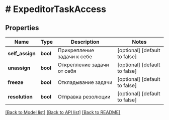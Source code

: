 # # ExpeditorTaskAccess

## Properties

Name | Type | Description | Notes
------------ | ------------- | ------------- | -------------
**self_assign** | **bool** | Прикрепление задачи к себе | [optional] [default to false]
**unassign** | **bool** | Открепление задачи от себя | [optional] [default to false]
**freeze** | **bool** | Откладывание задачи | [optional] [default to false]
**resolution** | **bool** | Отправка резолюции | [optional] [default to false]

[[Back to Model list]](../../README.md#models) [[Back to API list]](../../README.md#endpoints) [[Back to README]](../../README.md)
